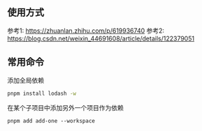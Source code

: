 ## 使用方式
参考1: https://zhuanlan.zhihu.com/p/619936740
参考2: https://blog.csdn.net/weixin_44691608/article/details/122379051
## 常用命令

添加全局依赖
```bash
pnpm install lodash -w
```
在某个子项目中添加另外一个项目作为依赖
```
pnpm add add-one --workspace
```